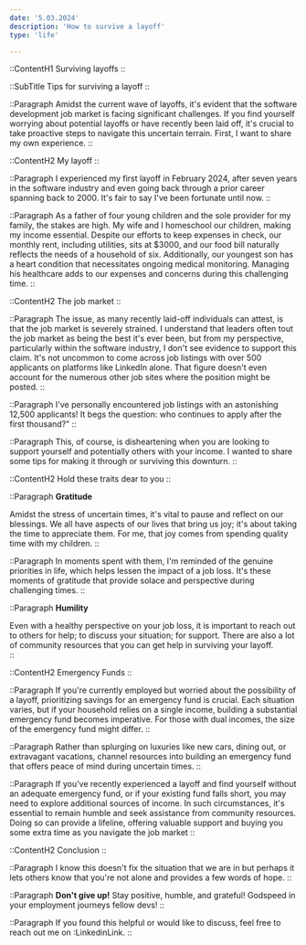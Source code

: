 ```yaml
---
date: '5.03.2024'
description: 'How to survive a layoff'
type: 'life'

---
```


::ContentH1
Surviving layoffs
::

::SubTitle
Tips for surviving a layoff
::

::Paragraph
Amidst the current wave of layoffs, it's evident that the software development job market is facing significant challenges.
If you find yourself worrying about potential layoffs or have recently been laid off, it's crucial to take proactive steps to navigate this uncertain terrain.
First, I want to share my own experience.
::

::ContentH2
My layoff
::

::Paragraph
I experienced my first layoff in February 2024, after seven years in the software industry and even going back through a prior career spanning back to 2000.
It's fair to say I've been fortunate until now.
::

::Paragraph
As a father of four young children and the sole provider for my family, the stakes are high. My wife and I homeschool our children, making my income essential.
Despite our efforts to keep expenses in check, our monthly rent, including utilities, sits at $3000, and our food bill naturally reflects the needs of a household of six.
Additionally, our youngest son has a heart condition that necessitates ongoing medical monitoring. Managing his healthcare adds to our expenses and concerns during this challenging time.
::

::ContentH2
The job market
::

::Paragraph
The issue, as many recently laid-off individuals can attest, is that the job market is severely strained.
I understand that leaders often tout the job market as being the best it's ever been, but from my perspective, particularly within the software industry, I don't see evidence to support this claim.
It's not uncommon to come across job listings with over 500 applicants on platforms like LinkedIn alone.
That figure doesn't even account for the numerous other job sites where the position might be posted.
::

::Paragraph
I've personally encountered job listings with an astonishing 12,500 applicants!
It begs the question: who continues to apply after the first thousand?"
::

::Paragraph
This, of course, is disheartening when you are looking to support yourself and potentially others with your income.
I wanted to share some tips for making it through or surviving this downturn.
::

::ContentH2
Hold these traits dear to you
::

::Paragraph
**Gratitude**

Amidst the stress of uncertain times, it's vital to pause and reflect on our blessings.
We all have aspects of our lives that bring us joy; it's about taking the time to appreciate them.
For me, that joy comes from spending quality time with my children.
::

::Paragraph
In moments spent with them, I'm reminded of the genuine priorities in life, which helps lessen the impact of a job loss.
It's these moments of gratitude that provide solace and perspective during challenging times.
::

::Paragraph
**Humility**

Even with a healthy perspective on your job loss, it is important to reach out to others for help; to discuss your situation; for support.
There are also a lot of community resources that you can get help in surviving your layoff.  
::

::ContentH2
Emergency Funds
::

::Paragraph
If you're currently employed but worried about the possibility of a layoff, prioritizing savings for an emergency fund is crucial.
Each situation varies, but if your household relies on a single income, building a substantial emergency fund becomes imperative.
For those with dual incomes, the size of the emergency fund might differ.
::

::Paragraph
Rather than splurging on luxuries like new cars, dining out, or extravagant vacations, channel resources into building an emergency fund that offers peace of mind during uncertain times.
::

::Paragraph
If you've recently experienced a layoff and find yourself without an adequate emergency fund, or if your existing fund falls short, you may need to explore additional sources of income.
In such circumstances, it's essential to remain humble and seek assistance from community resources.
Doing so can provide a lifeline, offering valuable support and buying you some extra time as you navigate the job market
::

::ContentH2
Conclusion
::

::Paragraph
I know this doesn't fix the situation that we are in but perhaps it lets others know that you're not alone and provides a few words of hope.
::

::Paragraph
**Don't give up!**
Stay positive, humble, and grateful!  Godspeed in your employment journeys fellow devs!
::


::Paragraph
If you found this helpful or would like to discuss, feel free to reach out me on :LinkedinLink.
::



